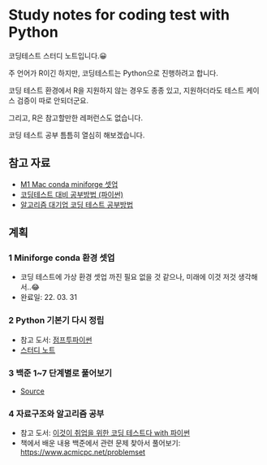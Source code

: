 # Study notes for coding test with Python
코딩테스트 스터디 노트입니다.😀 

주 언어가 R이긴 하지만, 코딩테스트는 Python으로 진행하려고 합니다.

코딩 테스트 환경에서 R을 지원하지 않는 경우도 종종 있고, 지원하더라도 테스트 케이스 검증이 따로 안되더군요.

그리고, R은 참고할만한 레퍼런스도 없습니다.

코딩 테스트 공부 틈틈히 열심히 해보겠습니다.

## 참고 자료
- [M1 Mac conda miniforge 셋업](https://hmfactory.tistory.com/26)
- [코딩테스트 대비 공부방법 (파이썬)](https://in0-pro.tistory.com/51)
- [알고리즘 대기업 코딩 테스트 공부방법](https://firesoil-it.tistory.com/28)

## 계획
### 1 Miniforge conda 환경 셋업
- 코딩 테스트에 가상 환경 셋업 까진 필요 없을 것 같으나, 미래에 이것 저것 생각해서..😂
- 완료일: 22. 03. 31
### 2 Python 기본기 다시 정립
- 참고 도서: [점프투파이썬](https://wikidocs.net/book/1)
- [스터디 노트]( https://be-favorite.github.io/Study_coding/Jump%20to%20python/study_note.html)
### 3 백준 1~7 단계별로 풀어보기
- [Source](https://www.acmicpc.net/step)
### 4 자료구조와 알고리즘 공부
- 참고 도서: [이것이 취업을 위한 코딩 테스트다 with 파이썬](http://www.yes24.com/Product/Goods/91433923)
- 책에서 배운 내용 백준에서 관련 문제 찾아서 풀어보기: https://www.acmicpc.net/problemset
